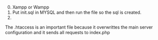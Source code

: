 0. Xampp or Wampp
1. Put init.sql in MYSQL and then run the file so the sql is created.
2.

The .htaccess is an important file because it overwrittes the main server configuration and it sends all requests to index.php
